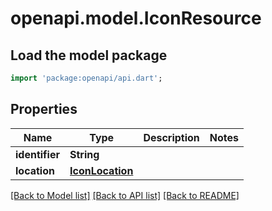 # openapi.model.IconResource

## Load the model package
```dart
import 'package:openapi/api.dart';
```

## Properties
Name | Type | Description | Notes
------------ | ------------- | ------------- | -------------
**identifier** | **String** |  | 
**location** | [**IconLocation**](IconLocation.md) |  | 

[[Back to Model list]](../README.md#documentation-for-models) [[Back to API list]](../README.md#documentation-for-api-endpoints) [[Back to README]](../README.md)


